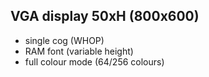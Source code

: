VGA display 50xH (800x600)
----------------
 - single cog (WHOP)
 - RAM font (variable height)
 - full colour mode (64/256 colours)
